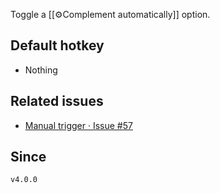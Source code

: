 Toggle a [[⚙️Complement automatically]] option.

## Default hotkey

- Nothing

## Related issues

- [Manual trigger · Issue \#57](https://github.com/tadashi-aikawa/obsidian-various-complements-plugin/issues/57)

## Since

`v4.0.0`
